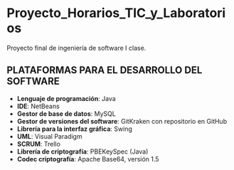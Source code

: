 # Proyecto_Horarios_TIC_y_Laboratorios
Proyecto final de ingeniería de software I clase.

## PLATAFORMAS PARA EL DESARROLLO DEL SOFTWARE

* **Lenguaje de programación**: Java
* **IDE**: NetBeans
* **Gestor de base de datos**: MySQL
* **Gestor de versiones del software**: GitKraken con repositorio en GitHub
* **Librería para la interfaz gráfica**:  Swing
* **UML**: Visual Paradigm
* **SCRUM**: Trello
* **Librería de criptografía**: PBEKeySpec (Java)
* **Codec criptografía**: Apache Base64, versión 1.5

